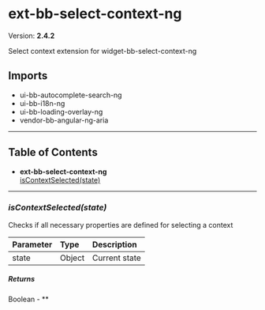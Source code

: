 # ext-bb-select-context-ng


Version: **2.4.2**

Select context extension for widget-bb-select-context-ng

## Imports

* ui-bb-autocomplete-search-ng
* ui-bb-i18n-ng
* ui-bb-loading-overlay-ng
* vendor-bb-angular-ng-aria

---

## Table of Contents
- **ext-bb-select-context-ng**<br/>    <a href="#ext-bb-select-context-ngisContextSelected">isContextSelected(state)</a><br/>

---

### <a name="ext-bb-select-context-ngisContextSelected"></a>*isContextSelected(state)*

Checks if all necessary properties are defined for selecting a context

| Parameter | Type | Description |
| :-- | :-- | :-- |
| state | Object | Current state |

##### Returns

Boolean - **
